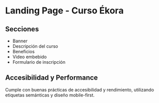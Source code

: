 # Landing Page - Curso Ékora

## Secciones

- Banner
- Descripción del curso
- Beneficios
- Video embebido
- Formulario de inscripción

## Accesibilidad y Performance

Cumple con buenas prácticas de accesibilidad y rendimiento, utilizando etiquetas semánticas y diseño mobile-first.
